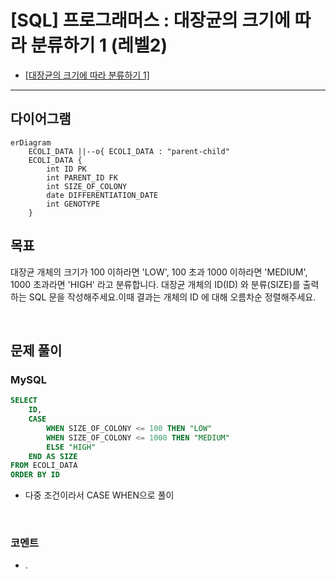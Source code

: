 # [SQL] 프로그래머스 : 대장균의 크기에 따라 분류하기 1 (레벨2)

- [[대장균의 크기에 따라 분류하기 1]](https://school.programmers.co.kr/learn/courses/30/lessons/299307)
  <br>

---

## 다이어그램

```mermaid
erDiagram
    ECOLI_DATA ||--o{ ECOLI_DATA : "parent-child"
    ECOLI_DATA {
        int ID PK
        int PARENT_ID FK
        int SIZE_OF_COLONY
        date DIFFERENTIATION_DATE
        int GENOTYPE
    }
```

## 목표

대장균 개체의 크기가 100 이하라면 'LOW', 100 초과 1000 이하라면 'MEDIUM', 1000 초과라면 'HIGH' 라고 분류합니다. 대장균 개체의 ID(ID) 와 분류(SIZE)를 출력하는 SQL 문을 작성해주세요.이때 결과는 개체의 ID 에 대해 오름차순 정렬해주세요.

<br>

## 문제 풀이

### **MySQL**

```SQL
SELECT
    ID,
    CASE
        WHEN SIZE_OF_COLONY <= 100 THEN "LOW"
        WHEN SIZE_OF_COLONY <= 1000 THEN "MEDIUM"
        ELSE "HIGH"
    END AS SIZE
FROM ECOLI_DATA
ORDER BY ID
```

- 다중 조건이라서 CASE WHEN으로 풀이

<br>

### **코멘트**

- .
